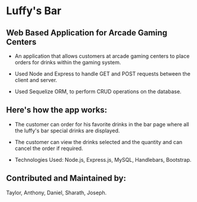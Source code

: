 # Luffy's Bar

## Web Based Application for Arcade Gaming Centers

* An application that allows customers at arcade gaming centers to place orders for drinks within the gaming system.

* Used Node and Express to handle GET and POST requests between the client and server.

* Used Sequelize ORM, to perform CRUD operations on the database.

## Here's how the app works:

* The customer can order for his favorite drinks in the bar page where all the luffy's bar special drinks are displayed.

* The customer can view the drinks selected and the quantity and can cancel the order if required.

* Technologies Used: Node.js, Express.js, MySQL, Handlebars, Bootstrap.

## Contributed and Maintained by:

Taylor, Anthony, Daniel, Sharath, Joseph.

